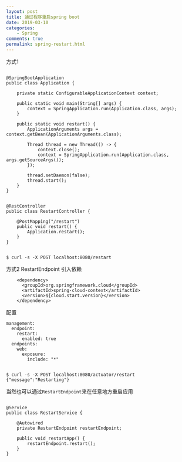```yaml
---
layout: post
title: 通过程序重启spring boot
date: 2019-03-10
categories:
    - Spring
comments: true
permalink: spring-restart.html
---
```


方式1

<pre class="line-numbers "><code class="language-java">
@SpringBootApplication
public class Application {

    private static ConfigurableApplicationContext context;

    public static void main(String[] args) {
        context = SpringApplication.run(Application.class, args);
    }

    public static void restart() {
        ApplicationArguments args = context.getBean(ApplicationArguments.class);

        Thread thread = new Thread(() -> {
            context.close();
            context = SpringApplication.run(Application.class, args.getSourceArgs());
        });

        thread.setDaemon(false);
        thread.start();
    }
}
</code></pre>

<pre class="line-numbers "><code class="language-java">
@RestController
public class RestartController {

    @PostMapping("/restart")
    public void restart() {
        Application.restart();
    }
}
</code></pre>

<pre class="line-numbers"><code class="language-shell">
$ curl -s -X POST localhost:8080/restart
</code></pre>

方式2 RestartEndpoint
引入依赖
```
    <dependency>
      <groupId>org.springframework.cloud</groupId>
      <artifactId>spring-cloud-context</artifactId>
      <version>${cloud.start.version}</version>
    </dependency>
```
配置
```
management:
  endpoint:
    restart:
      enabled: true
  endpoints:
    web:
      exposure:
        include: "*"
```
<pre class="line-numbers"><code class="language-shell">
$ curl -s -X POST localhost:8080/actuator/restart
{"message":"Restarting"}
</code></pre>
当然也可以通过`RestartEndpoint`来在任意地方重启应用
<pre class="line-numbers "><code class="language-java">
@Service
public class RestartService {
     
    @Autowired
    private RestartEndpoint restartEndpoint;
     
    public void restartApp() {
        restartEndpoint.restart();
    }
}
</code></pre>
